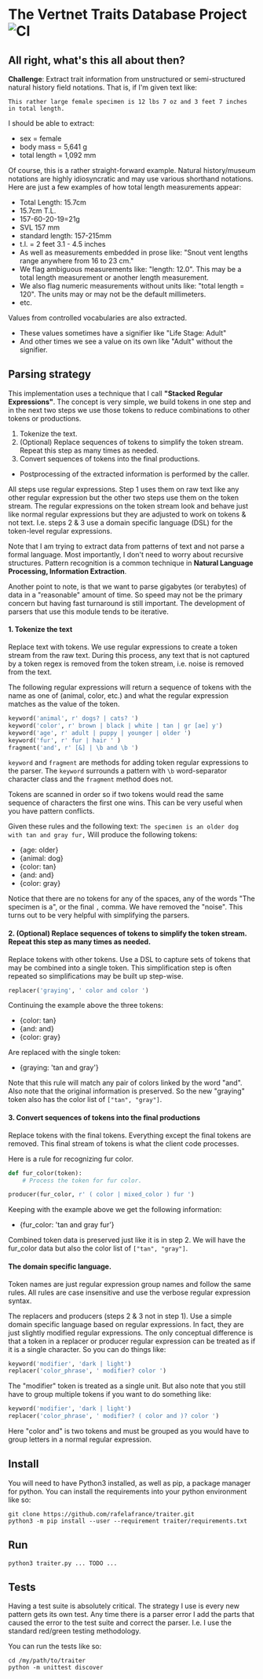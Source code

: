 # The Vertnet Traits Database Project ![CI](https://github.com/rafelafrance/traiter_vertnet/workflows/CI/badge.svg)

## All right, what's this all about then?
**Challenge**: Extract trait information from unstructured or semi-structured natural history field notations. That is, if I'm given text like:

 ```
 This rather large female specimen is 12 lbs 7 oz and 3 feet 7 inches in total length.
 ```
I should be able to extract:

 - sex = female
 - body mass = 5,641 g
 - total length = 1,092 mm

 Of course, this is a rather straight-forward example. Natural history/museum notations are highly idiosyncratic and may use various shorthand notations. Here are just a few examples of how total length measurements appear:

 - Total Length: 15.7cm
 - 15.7cm T.L.
 - 157-60-20-19=21g
 - SVL 157 mm
 - standard length: 157-215mm
 - t.l. = 2 feet 3.1 - 4.5 inches
 - As well as measurements embedded in prose like: "Snout vent lengths range anywhere from 16 to 23 cm."
 - We flag ambiguous measurements like: "length: 12.0". This may be a total length measurement or another length measurement.
 - We also flag numeric measurements without units like: "total length = 120". The units may or may not be the default millimeters.
 - etc.

Values from controlled vocabularies are also extracted.
 - These values sometimes have a signifier like "Life Stage: Adult"
 - And other times we see a value on its own like "Adult" without the signifier.

## Parsing strategy

This implementation uses a technique that I call **"Stacked Regular Expressions"**. The concept is very simple, we build tokens in one step and in the next two steps we use those tokens to reduce combinations to other tokens or productions.

1. Tokenize the text.
2. (Optional) Replace sequences of tokens to simplify the token stream. Repeat this step as many times as needed.
3. Convert sequences of tokens into the final productions.
* Postprocessing of the extracted information is performed by the caller.

All steps use regular expressions. Step 1 uses them on raw text like any other regular expression but the other two steps use them on the token stream. The regular expressions on the token stream look and behave just like normal regular expressions but they are adjusted to work on tokens & not text. I.e. steps 2 & 3 use a domain specific language (DSL) for the token-level regular expressions.

Note that I am trying to extract data from patterns of text and not parse a formal language. Most importantly, I don't need to worry about recursive structures. Pattern recognition is a common technique in **Natural Language Processing, Information Extraction**.

Another point to note, is that we want to parse gigabytes (or terabytes) of data in a "reasonable" amount of time. So speed may not be the primary concern but having fast turnaround is still important. The development of parsers that use this module tends to be iterative.

#### 1. Tokenize the text
Replace text with tokens. We use regular expressions to create a token stream from the raw text. During this process, any text that is not captured by a token regex is removed from the token stream, i.e. noise is removed from the text.
   
The following regular expressions will return a sequence of tokens with the name as one of (animal, color, etc.) and what the regular expression matches as the value of the token. 

```python
keyword('animal', r' dogs? | cats? ')
keyword('color', r' brown | black | white | tan | gr [ae] y')
keyword('age', r' adult | puppy | younger | older ')
keyword('fur', r' fur | hair ' )
fragment('and', r' [&] | \b and \b ')
```

`keyword` and `fragment` are methods for adding token regular expressions to the parser. The `keyword` surrounds a pattern with `\b` word-separator character class and the `fragment` method does not.

Tokens are scanned in order so if two tokens would read the same sequence of characters the first one wins. This can be very useful when you have pattern conflicts.

Given these rules and the following text: `The specimen is an older dog with tan and gray fur,` Will produce the following tokens:
- {age: older}
- {animal: dog}
- {color: tan}
- {and: and}
- {color: gray}

Notice that there are no tokens for any of the spaces, any of the words "The specimen is a", or the final `,` comma. We have removed the "noise". This turns out to be very helpful with simplifying the parsers. 

#### 2. (Optional) Replace sequences of tokens to simplify the token stream. Repeat this step as many times as needed.

Replace tokens with other tokens. Use a DSL to capture sets of tokens that may be combined into a single token. This simplification step is often repeated so simplifications may be built up step-wise.

```python
replacer('graying', ' color and color ')
```

Continuing the example above the three tokens:
- {color: tan}
- {and: and}
- {color: gray}

Are replaced with the single token:
- {graying: 'tan and gray'}

Note that this rule will match any pair of colors linked by the word "and". Also note that the original information is preserved. So the new "graying" token also has the color list of `["tan", "gray"]`.
 
#### 3. Convert sequences of tokens into the final productions
Replace tokens with the final tokens. Everything except the final tokens are removed. This final stream of tokens is what the client code processes.

Here is a rule for recognizing fur color.

```python
def fur_color(token):
    # Process the token for fur color.

producer(fur_color, r' ( color | mixed_color ) fur ')
```

Keeping with the example above we get the following information:
- {fur_color: 'tan and gray fur'}

 Combined token data is preserved just like it is in step 2. We will have the fur_color data but also the color list of `["tan", "gray"]`.

#### The domain specific language.

Token names are just regular expression group names and follow the same rules. All rules are case insensitive and use the verbose regular expression syntax.

The replacers and producers (steps 2 & 3 not in step 1). Use a simple domain specific language based on regular expressions. In fact, they are just slightly modified regular expressions. The only conceptual difference is that a token in a replacer or producer regular expression can be treated as if it is a single character. So you can do things like:
```python
keyword('modifier', 'dark | light')
replacer('color_phrase', ' modifier? color ')
```
The "modifier" token is treated as a single unit. But also note that you still have to group multiple tokens if you want to do something like:
```python
keyword('modifier', 'dark | light')
replacer('color_phrase', ' modifier? ( color and )? color ')
```
Here "color and" is two tokens and must be grouped as you would have to group letters in a normal regular expression.

## Install

You will need to have Python3 installed, as well as pip, a package manager for python. You can install the requirements into your python environment like so:
```
git clone https://github.com/rafelafrance/traiter.git
python3 -m pip install --user --requirement traiter/requirements.txt
```
  
## Run
```
python3 traiter.py ... TODO ...
```

## Tests
Having a test suite is absolutely critical. The strategy I use is every new pattern gets its own test. Any time there is a parser error I add the parts that caused the error to the test suite and correct the parser. I.e. I use the standard red/green testing methodology.

You can run the tests like so:
```
cd /my/path/to/traiter
python -m unittest discover
```
